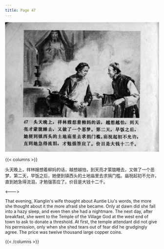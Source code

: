 ```yaml
---
title: Page 47
---
```


![zhufu panel](./../../images/zhufu/seifert0772_zf_0052_047.jpg)

{{< columns >}}

头天晚上，祥林嫂想着柳妈的话，越想越怕，到天亮才蒙胧睡去，又做了一个恶梦。第二天，早饭之后，她便到镇西头的土地庙里去求捐门槛。庙祝起初不允许，直到她急得流泪，才勉强答应了。价目是大钱十二千。

<--->

That evening, Xianglin's wife thought about Auntie Liu's words, the more she thought about it the more afraid she became. Only at dawn did she fall into a hazy sleep, and even then she had a nightmare. The next day, after breakfast, she went to the Temple of the Village God at the west end of town to ask to donate a threshold. At first, the temple attendant did not give his permission, only when she shed tears out of fear did he grudgingly agree. The price was twelve thousand large copper coins.

{{< /columns >}}

